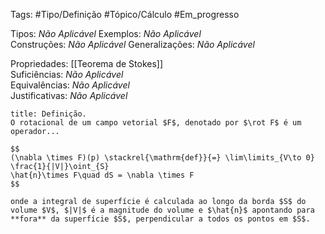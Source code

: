 Tags: #Tipo/Definição #Tópico/Cálculo #Em_progresso

Tipos: _Não Aplicável_ 
Exemplos: _Não Aplicável_  
Construções: _Não Aplicável_
Generalizações: _Não Aplicável_

Propriedades: [[Teorema de Stokes]]  
Suficiências: _Não Aplicável_  
Equivalências: _Não Aplicável_  
Justificativas: _Não Aplicável_

```ad-abstract
title: Definição.
O rotacional de um campo vetorial $F$, denotado por $\rot F$ é um operador...

$$
(\nabla \times F)(p) \stackrel{\mathrm{def}}{=} \lim\limits_{V\to 0} \frac{1}{|V|}\oint_{S} 
\hat{n}\times F\quad dS = \nabla \times F
$$

onde a integral de superfície é calculada ao longo da borda $S$ do volume $V$, $|V|$ é a magnitude do volume e $\hat{n}$ apontando para **fora** da superfície $S$, perpendicular a todos os pontos em $S$.
```

